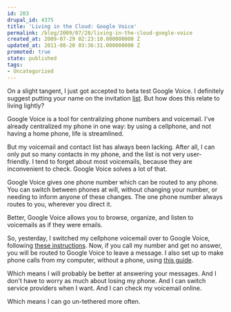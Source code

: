 ```yaml
---
id: 203
drupal_id: 4375
title: 'Living in the Cloud: Google Voice'
permalink: /blog/2009/07/28/living-in-the-cloud-google-voice
created_at: 2009-07-29 02:23:10.000000000 Z
updated_at: 2011-08-20 03:36:31.000000000 Z
promoted: true
state: published
tags:
- Uncategorized
---
```

On a slight tangent, I just got accepted to beta test Google Voice. I definitely suggest putting your name on the invitation <a href="http://voice.google.com/">list</a>. But how does this relate to living lightly?

Google Voice is a tool for centralizing phone numbers and voicemail. I've already centralized my phone in one way: by using a cellphone, and not having a home phone, life is streamlined.

But my voicemail and contact list has always been lacking. After all, I can only put so many contacts in my phone, and the list is not very user-friendly. I tend to forget about most voicemails, because they are inconvenient to check. Google Voice solves a lot of that.

Google Voice gives one phone number which can be routed to any phone. You can switch between phones at will, without changing your number, or needing to inform anyone of these changes. The one phone number always routes to you, wherever you direct it.

Better, Google Voice allows you to browse, organize, and listen to voicemails as if they were emails.

So, yesterday, I switched my cellphone voicemail over to Google Voice, following <a href="http://www.marketing.fm/2009/05/14/use-google-voice-without-changing-your-number/">these instructions</a>. Now, if you call my number and get no answer, you will be routed to Google Voice to leave a message. I also set up to make phone calls from my computer, without a phone, using <a href="http://www.jrin.net/2009_07_26/use-gizmo5-for-free-calls-with-google-voice">this guide</a>.

Which means I will probably be better at answering your messages. And I don't have to worry as much about losing my phone. And I can switch service providers when I want. And I can check my voicemail online.

Which means I can go un-tethered more often.
